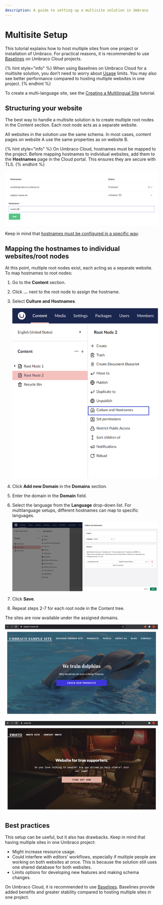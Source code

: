 ```yaml
---
description: A guide to setting up a multisite solution in Umbraco
---
```


# Multisite Setup

This tutorial explains how to host multiple sites from one project or installation of Umbraco. For practical reasons, it is recommended to use [Baselines](https://docs.umbraco.com/umbraco-cloud/getting-started/baselines) on Umbraco Cloud projects.

{% hint style="info" %}
When using Baselines on Umbraco Cloud for a multisite solution, you don’t need to worry about [Usage](https://docs.umbraco.com/umbraco-cloud/set-up/project-settings/usage) limits. You may also see better performance compared to hosting multiple websites in one project.
{% endhint %}

To create a multi-language site, see the [Creating a Multilingual Site](multilanguage-setup.md) tutorial.

## Structuring your website

The best way to handle a multisite solution is to create multiple root nodes in the Content section. Each root node acts as a separate website.

All websites in the solution use the same schema. In most cases, content pages on website A use the same properties as on website B.

{% hint style="info" %}
On Umbraco Cloud, hostnames must be mapped to the project. Before mapping hostnames to individual websites, add them to the **Hostnames** page in the Cloud portal. This ensures they are secure with TLS.
{% endhint %}

![Adding hostnames to the project](images/1-addinghostnames.png)

Keep in mind that [hostnames must be configured in a specific way](https://docs.umbraco.com/umbraco-cloud/set-up/project-settings/manage-hostnames).

## Mapping the hostnames to individual websites/root nodes

At this point, multiple root nodes exist, each acting as a separate website. To map hostnames to root nodes:

1. Go to the **Content** section.
2. Click **...** next to the root node to assign the hostname.
3. Select **Culture and Hostnames**.

    ![Culture and hostnames](images/culturehostnames-v14.png)
4. Click **Add new Domain** in the **Domains** section.
5. Enter the domain in the **Domain** field.
6. Select the language from the **Language** drop-down list. For multilanguage setups, different hostnames can map to specific languages.

    ![Domain](images/inherit-domain.png)

7. Click **Save**.
8. Repeat steps 2-7 for each root node in the Content tree.

The sites are now available under the assigned domains.

![Dolphin Website](images/6-dolphins.png)

![Swato Website](images/7-swato.png)

## Best practices

This setup can be useful, but it also has drawbacks. Keep in mind that having multiple sites in one Umbraco project:

* Might increase resource usage.
* Could interfere with editors' workflows, especially if multiple people are working on both websites at once. This is because the solution still uses one shared database for both websites.
* Limits options for developing new features and making schema changes.

On Umbraco Cloud, it is recommended to use [Baselines](https://docs.umbraco.com/umbraco-cloud/getting-started/baselines). Baselines provide added benefits and greater stability compared to hosting multiple sites in one project.
